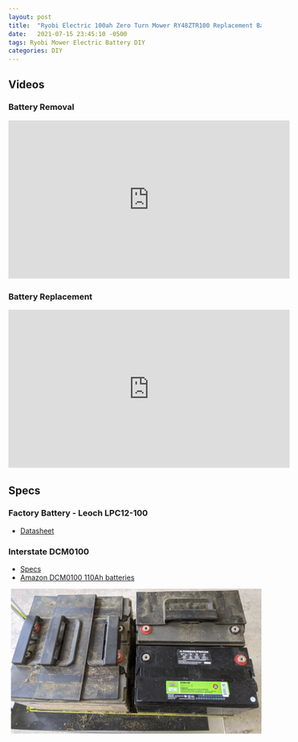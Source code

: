```yaml
---
layout: post
title:  "Ryobi Electric 100ah Zero Turn Mower RY48ZTR100 Replacement Batteries"
date:   2021-07-15 23:45:10 -0500
tags: Ryobi Mower Electric Battery DIY
categories: DIY
---
```


## Videos

### Battery Removal

<iframe width="560" height="315" src="https://www.youtube.com/embed/MpvL282mAQo" title="YouTube video player" frameborder="0" allow="accelerometer; autoplay; clipboard-write; encrypted-media; gyroscope; picture-in-picture" allowfullscreen></iframe>

### Battery Replacement

<iframe width="560" height="315" src="https://www.youtube.com/embed/YJ3s6SccMpk" title="YouTube video player" frameborder="0" allow="accelerometer; autoplay; clipboard-write; encrypted-media; gyroscope; picture-in-picture" allowfullscreen></iframe>


## Specs
### Factory Battery - Leoch LPC12-100
* [Datasheet](http://www.leoch.us/pdf/reserve-power/agm-vrla/lpc-deep-cycle/LPC12-100.pdf)

### Interstate DCM0100
* [Specs](https://products.interstatebatteries.com/product/detail/DCM0100)
* [Amazon DCM0100 110Ah batteries](https://amzn.to/3KSEqv4) 


![Battery Tray](/assets/img/2021-08-01-20-43-36.png) 